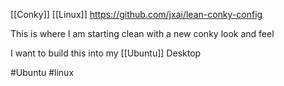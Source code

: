 [[Conky]] [[Linux]] 
https://github.com/jxai/lean-conky-config

This is where I am starting clean with a new conky look and feel

I want to build this into my [[Ubuntu]] Desktop



#Ubuntu #linux 
